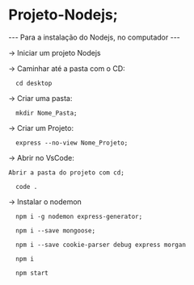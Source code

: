 # Projeto-Nodejs;

---  Para a instalação do Nodejs, no computador ---

-> Iniciar  um projeto Nodejs

  -> Caminhar até a pasta com o CD:
  
      cd desktop
    
  -> Criar uma pasta:
  
      mkdir Nome_Pasta;
      
  -> Criar um Projeto:
  
      express --no-view Nome_Projeto;
      
  -> Abrir no VsCode:
  
    Abrir a pasta do projeto com cd;
  
      code .
      
  -> Instalar o nodemon
  
      npm i -g nodemon express-generator;
      
      npm i --save mongoose;
      
      npm i --save cookie-parser debug express morgan
      
      npm i
      
      npm start
      
      
  
